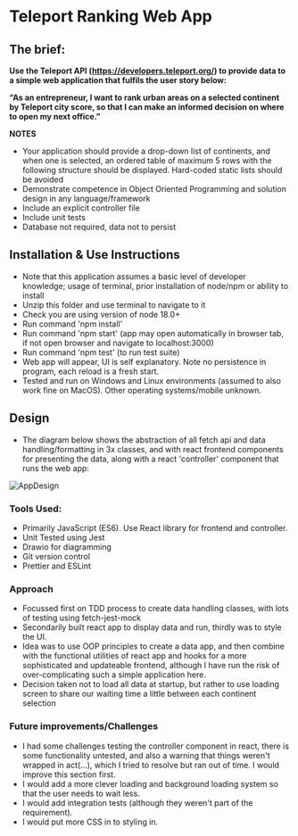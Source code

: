 # Teleport Ranking Web App

## The brief: 

**Use the Teleport API (https://developers.teleport.org/) to provide data to a simple web application that fulfils the user story below:**

**“As an entrepreneur, I want to rank urban areas on a selected continent by Teleport city score, so that I can make an informed decision on where to open my next office.”**

**NOTES** 
- Your application should provide a drop-down list of continents, and when one is selected, an ordered table of maximum 5 rows with the following structure should be displayed. Hard-coded static lists should be avoided
- Demonstrate competence in Object Oriented Programming and solution design in any language/framework
- Include an explicit controller file
- Include unit tests
- Database not required, data not to persist



## Installation & Use Instructions

- Note that this application assumes a basic level of developer knowledge; usage of terminal, prior installation of node/npm or ability to install
- Unzip this folder and use terminal to navigate to it
- Check you are using version of node 18.0+
- Run command 'npm install'
- Run command 'npm start' (app may open automatically in browser tab, if not open browser and navigate to localhost:3000)
- Run command 'npm test' (to run test suite)
- Web app will appear, UI is self explanatory. Note no persistence in program, each reload is a fresh start.
- Tested and run on Windows and Linux environments (assumed to also work fine on MacOS). Other operating systems/mobile unknown.


## Design

- The diagram below shows the abstraction of all fetch api and data handling/formatting in 3x classes, and with react frontend components for presenting the data, along with a react 'controller' component that runs the web app:

![AppDesign](https://user-images.githubusercontent.com/112484204/223373553-856390b9-1882-4375-9944-b62d263b779f.png)

### Tools Used:

- Primarily JavaScript (ES6). Use React library for frontend and controller.
- Unit Tested using Jest
- Drawio for diagramming
- Git version control
- Prettier and ESLint

### Approach

- Focussed first on TDD process to create data handling classes, with lots of testing using fetch-jest-mock
- Secondarily built react app to display data and run, thirdly was to style the UI.
- Idea was to use OOP principles to create a data app, and then combine with the functional utilities of react app and hooks for a more sophisticated and updateable frontend, although I have run the risk of over-complicating such a simple application here.
- Decision taken not to load all data at startup, but rather to use loading screen to share our waiting time a little between each continent selection

### Future improvements/Challenges

- I had some challenges testing the controller component in react, there is some functionality untested, and also a warning that things weren't wrapped in act(...), which I tried to resolve but ran out of time. I would improve this section first.
- I would add a more clever loading and background loading system so that the user needs to wait less.
- I would add integration tests (although they weren't part of the requirement).
- I would put more CSS in to styling in.






